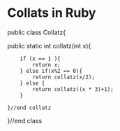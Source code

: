 # Collats in Ruby

public class Collatz{

  public static int collatz(int x){
		
		if (x == 1 ){
			return x;
		} else if(x%2 == 0){
			return collatz(x/2);
		} else {
			return collatz((x * 3)+1);
		}
		
	}//end collatz
	
 }//end class
